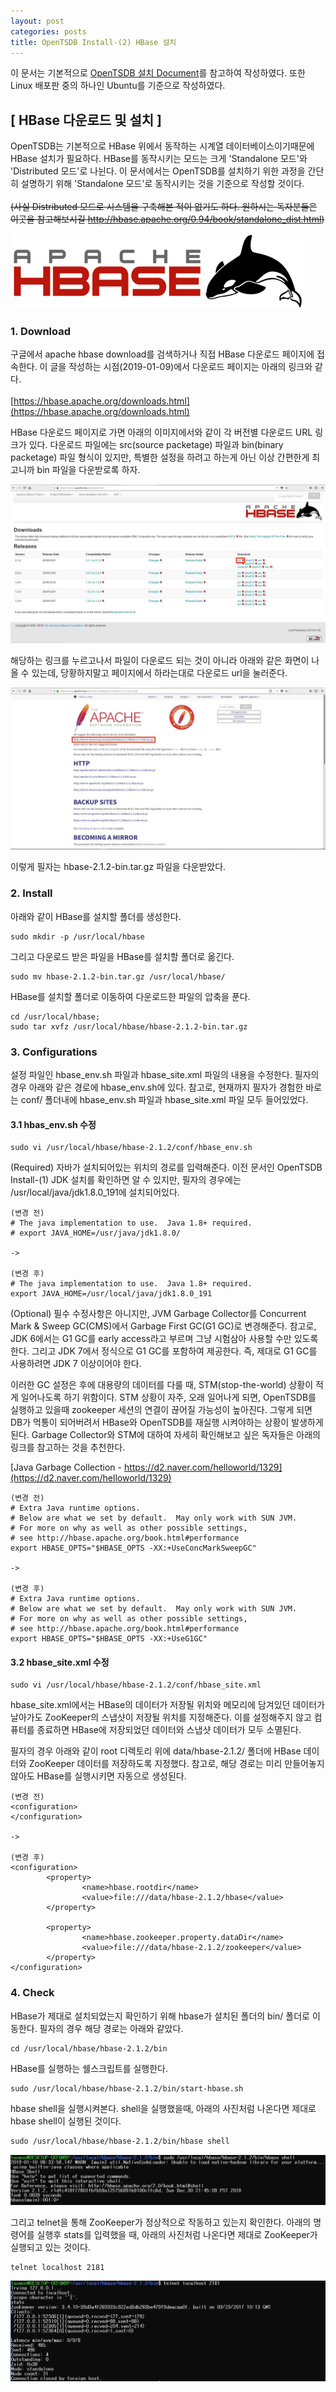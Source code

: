 ```yaml
---
layout: post
categories: posts
title: OpenTSDB Install-(2) HBase 설치
---
```


이 문서는 기본적으로 [OpenTSDB 설치 Document](http://opentsdb.net/docs/build/html/installation.html)를 참고하여 작성하였다. 또한 Linux 배포판 중의 하나인 Ubuntu를 기준으로 작성하였다.

## [ HBase 다운로드 및 설치 ]
OpenTSDB는 기본적으로 HBase 위에서 동작하는 시계열 데이터베이스이기때문에 HBase 설치가 필요하다. HBase를 동작시키는 모드는 크게 'Standalone 모드'와 'Distributed 모드'로 나뉜다. 이 문서에서는 OpenTSDB를 설치하기 위한 과정을 간단히 설명하기 위해 'Standalone 모드'로 동작시키는 것을 기준으로 작성할 것이다.
<br/><br/>
~~(사실 Distributed 모드로 시스템을 구축해본 적이 없기도 하다. 원하시는 독자분들은 이곳을 참고해보시길 http://hbase.apache.org/0.94/book/standalone_dist.html)~~
<br/>

![HBase logo](../../assets/img/post/install_opentsdb_2_hbase_logo.png)


### 1. Download
구글에서 apache hbase download를 검색하거나 직접 HBase 다운로드 페이지에 접속한다. 이 글을 작성하는 시점(2019-01-09)에서 다운로드 페이지는 아래의 링크와 같다.<br/><br/>
[https://hbase.apache.org/downloads.html](https://hbase.apache.org/downloads.html)
<br/>

HBase 다운로드 페이지로 가면 아래의 이미지에서와 같이 각 버전별 다운로드 URL 링크가 있다. 다운로드 파일에는 src(source packetage) 파일과 bin(binary packetage) 파일 형식이 있지만, 특별한 설정을 하려고 하는게 아닌 이상 간편한게 최고니까 bin 파일을 다운받로록 하자.
<br/>

![hbase download page](../../assets/img/post/install_opentsdb_2_hbase_download_page1.png)

해당하는 링크를 누르고나서 파일이 다운로드 되는 것이 아니라 아래와 같은 화면이 나올 수 있는데, 당황하지말고 페이지에서 하라는대로 다운로드 url을 눌러준다.
<br/>

![hbase download page2](../../assets/img/post/install_opentsdb_2_hbase_download_page2.png)

이렇게 필자는 hbase-2.1.2-bin.tar.gz 파일을 다운받았다.

### 2. Install

아래와 같이 HBase를 설치할 폴더를 생성한다.

```
sudo mkdir -p /usr/local/hbase 
```

그리고 다운로드 받은 파일을 HBase를 설치할 폴더로 옮긴다.

```
sudo mv hbase-2.1.2-bin.tar.gz /usr/local/hbase/
```

HBase를 설치할 폴더로 이동하여 다운로드한 파일의 압축을 푼다.

```
cd /usr/local/hbase;
sudo tar xvfz /usr/local/hbase/hbase-2.1.2-bin.tar.gz
```

### 3. Configurations

설정 파일인 hbase_env.sh 파일과 hbase_site.xml 파일의 내용을 수정한다. 필자의 경우 아래와 같은 경로에 hbase_env.sh에 있다. 참고로, 현재까지 필자가 경험한 바로는 conf/ 폴더내에 hbase_env.sh 파일과 hbase_site.xml 파일 모두 들어있었다.


#### 3.1 hbas_env.sh 수정

```
sudo vi /usr/local/hbase/hbase-2.1.2/conf/hbase_env.sh
```

(Required) 자바가 설치되어있는 위치의 경로를 입력해준다. 이전 문서인 OpenTSDB Install-(1) JDK 설치를 확인하면 알 수 있지만, 필자의 경우에는 /usr/local/java/jdk1.8.0_191에 설치되어있다.

```
(변경 전)
# The java implementation to use.  Java 1.8+ required.
# export JAVA_HOME=/usr/java/jdk1.8.0/

->

(변경 후)
# The java implementation to use.  Java 1.8+ required.
export JAVA_HOME=/usr/local/java/jdk1.8.0_191
```

(Optional) 필수 수정사항은 아니지만, JVM Garbage Collector를 Concurrent Mark & Sweep GC(CMS)에서 Garbage First GC(G1 GC)로 변경해준다. 참고로, JDK 6에서는 G1 GC를 early access라고 부르며 그냥 시험삼아 사용할 수만 있도록 한다. 그리고 JDK 7에서 정식으로 G1 GC를 포함하여 제공한다. 즉, 제대로 G1 GC를 사용하려면 JDK 7 이상이어야 한다. 
<br/>

이러한 GC 설정은 후에 대용량의 데이터를 다룰 때, STM(stop-the-world) 상황이 적게 일어나도록 하기 위함이다. STM 상황이 자주, 오래 일어나게 되면, OpenTSDB를 실행하고 있을때 zookeeper 세션의 연결이 끊어질 가능성이 높아진다. 그렇게 되면 DB가 먹통이 되어버려서 HBase와 OpenTSDB를 재실행 시켜야하는 상황이 발생하게 된다. Garbage Collector와 STM에 대하여 자세히 확인해보고 싶은 독자들은 아래의 링크를 참고하는 것을 추천한다. 

[Java Garbage Collection - https://d2.naver.com/helloworld/1329](https://d2.naver.com/helloworld/1329)
<br/>

```
(변경 전)
# Extra Java runtime options.
# Below are what we set by default.  May only work with SUN JVM.
# For more on why as well as other possible settings,
# see http://hbase.apache.org/book.html#performance
export HBASE_OPTS="$HBASE_OPTS -XX:+UseConcMarkSweepGC"

->

(변경 후)
# Extra Java runtime options.
# Below are what we set by default.  May only work with SUN JVM.
# For more on why as well as other possible settings,
# see http://hbase.apache.org/book.html#performance
export HBASE_OPTS="$HBASE_OPTS -XX:+UseG1GC"
```

#### 3.2 hbase_site.xml 수정

```
sudo vi /usr/local/hbase/hbase-2.1.2/conf/hbase_site.xml
```

hbase_site.xml에서는 HBase의 데이터가 저장될 위치와 메모리에 담겨있던 데이터가 날아가도 ZooKeeper의 스냅샷이 저장될 위치를 지정해준다. 이를 설정해주지 않고 컴퓨터를 종료하면 HBase에 저장되었던 데이터와 스냅샷 데이터가 모두 소멸된다.
<br/>

필자의 경우 아래와 같이 root 디렉토리 위에 data/hbase-2.1.2/ 폴더에 HBase 데이터와 ZooKeeper 데이터를 저장하도록 지정했다. 참고로, 해당 경로는 미리 만들어놓지 않아도 HBase를 실행시키면 자동으로 생성된다.

```
(변경 전)
<configuration>
</configuration>

->

(변경 후)
<configuration>
        <property>
                <name>hbase.rootdir</name>
                <value>file:///data/hbase-2.1.2/hbase</value>
        </property>

        <property>
                <name>hbase.zookeeper.property.dataDir</name>
                <value>file:///data/hbase-2.1.2/zookeeper</value>
        </property>
</configuration>
```

### 4. Check

HBase가 제대로 설치되었는지 확인하기 위해 hbase가 설치된 폴더의 bin/ 폴더로 이동한다. 필자의 경우 해당 경로는 아래와 같았다.

```
cd /usr/local/hbase/hbase-2.1.2/bin
```

HBase를 실행하는 쉘스크립트를 실행한다.

```
sudo /usr/local/hbase/hbase-2.1.2/bin/start-hbase.sh
```

hbase shell을 실행시켜본다. shell을 실행했을때, 아래의 사진처럼 나온다면 제대로 hbase shell이 실행된 것이다.

```
sudo /usr/local/hbase/hbase-2.1.2/bin/hbase shell
```

![hbase shell](../../assets/img/post/install_opentsdb_2_hbase_check1.png)

그리고 telnet을 통해 ZooKeeper가 정상적으로 작동하고 있는지 확인한다. 아래의 명령어를 실행후 stats를 입력했을 때, 아래의 사진처럼 나온다면 제대로 ZooKeeper가 실행되고 있는 것이다.

```
telnet localhost 2181
```

![telnet port check](../../assets/img/post/install_opentsdb_2_hbase_check2.png)